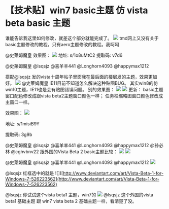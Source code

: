 # 【技术贴】win7 basic主题 仿 vista beta basic 主题

谁能告诉我这里如何修改，就差这个部分就能完成了。 ![](https://wvbarchive.s3-ap-northeast-1.amazonaws.com/5082716853/3fca0008c93d70cf23d16831f2dcd100bba12bdc.jpg) tmd网上又没有关于basic主题修改的教程，只有aero主题修改的教程。我呵呵

@史莱姆魔皇 效果图： ![](https://wvbarchive.s3-ap-northeast-1.amazonaws.com/5082716853/c7b08cf91a4c510f5899cb276a59252dd52aa5a7.jpg) 地址: s/1o8uMtC2 提取码: v7d6

@史莱姆魔皇 @lsqsjz @喜羊羊441 @Longhorn4093 @happymax1212

搭配@lsqsjz 发的vista十周年帖子里面我在最后面的楼层发的主题，效果更加好。 ![](https://wvbarchive.s3-ap-northeast-1.amazonaws.com/5082716853/4aa1d418ebc4b7456dfa9d2bc5fc1e178b821591.jpg) @史莱姆魔皇 IE11目前不知道怎么解决这种贴图BUG。 其实win8的仿win10主题，IE11也是会有贴图错误问题。 别的效果图： ![](https://wvbarchive.s3-ap-northeast-1.amazonaws.com/5082716853/91f4dda0cd11728bb4fe9a1fc2fcc3cec2fd2c35.jpg) ![](https://wvbarchive.s3-ap-northeast-1.amazonaws.com/5082716853/e17fe0d7277f9e2f443e0c351530e924b999f3fd.jpg) 更新： basic主题窗口配色修改成跟vista beta2主题窗口颜色一样； 任务栏缩略图窗口颜色修改成主窗口一样。

效果图： ![](https://wvbarchive.s3-ap-northeast-1.amazonaws.com/5082716853/112ee6ca39dbb6fdfe59af180324ab18962b3787.jpg)

地址: s/1misiB9Y

提取码: 3g9b

@史莱姆魔皇 @lsqsjz @喜羊羊441 @Longhorn4093 @happymax1212 @孙必林 @cghvbnv22 跟外国的Vista Beta 2 basic主题比较： ![](https://wvbarchive.s3-ap-northeast-1.amazonaws.com/5082716853/990db02b6059252dc81aad3a3e9b033b5ab5b9f0.jpg) ![](https://wvbarchive.s3-ap-northeast-1.amazonaws.com/5082716853/5ab8360ed9f9d72a7a69a023de2a2834359bbbf0.jpg)

@史莱姆魔皇 @lsqsjz @喜羊羊441 @Longhorn4093 @happymax1212 ![](https://wvbarchive.s3-ap-northeast-1.amazonaws.com/5082716853/fa55aa10728b4710ccdb6af2c9cec3fdfd032309.jpg)

@lsqsjz 红框选中的就是 !\[\]\([http://www.deviantart.com/art/Vista-Beta-1-for-Windows-7-526223562](http://www.deviantart.com/art/Vista-Beta-1-for-Windows-7-526223562)

@lsqsjz 你试试这个vista beta1 主题，win7的 ![](https://wvbarchive.s3-ap-northeast-1.amazonaws.com/5082716853/9da0314f9258d1094c696a8cdb58ccbf6d814d78.jpg) @lsqsjz 这个外国的vista beta1 基础主题 跟 win7 vista beta 2 基础主题一样，看清楚了没。

